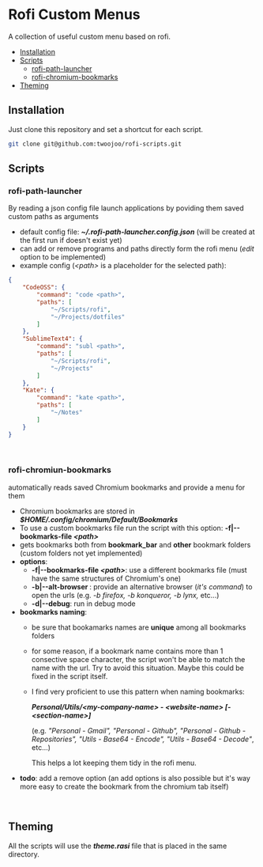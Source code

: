 # Rofi Custom Menus

A collection of useful custom menu based on rofi.

- [Installation](#installation)
- [Scripts](#Scripts)
    - [rofi-path-launcher](#rofi-path-launcher)
    - [rofi-chromium-bookmarks](#rofi-chromiun-bookmarks)
- [Theming](#Theming)

## Installation

Just clone this repository and set a shortcut for each script.

```bash
git clone git@github.com:twoojoo/rofi-scripts.git
```

## Scripts

### rofi-path-launcher
By reading a json config file launch applications by poviding them saved custom paths as arguments

- default config file: ***~/.rofi-path-launcher.config.json*** (will be created at the first run if doesn't exist yet)
- can add or remove programs and paths directly form the rofi menu (*edit* option to be implemented)
- example config (*&lt;path&gt;* is a placeholder for the selected path): 
```json
{
    "CodeOSS": {
        "command": "code <path>",
        "paths": [
            "~/Scripts/rofi",
            "~/Projects/dotfiles"
        ]
    },
    "SublimeText4": {
        "command": "subl <path>",
        "paths": [
            "~/Scripts/rofi",
            "~/Projects"
        ]
    },
    "Kate": {
        "command": "kate <path>",
        "paths": [
            "~/Notes"
        ]
    }
}
```
<br>

### rofi-chromiun-bookmarks 

automatically reads saved Chromium bookmarks and provide a menu for them

- Chromium bookmarks are stored in ***$HOME/.config/chromium/Default/Bookmarks***
- To use a custom bookmarks file run the script with this option: **-f|--bookmarks-file *&lt;path&gt;***
- gets bookmarks both from **bookmark_bar** and **other** bookmark folders (custom folders not yet implemented)
- **options**:
    - **-f|--bookmarks-file *&lt;path&gt;***: use a different bookmarks file (must have the same structures of Chromium's one)
    - **-b|--alt-browser *<browser>***: provide an alternative browser (*it's command*) to open the urls (e.g. *-b firefox, -b konqueror, -b lynx,* etc...)
    - **-d|--debug**: run in debug mode
- **bookmarks naming**:
	- be sure that bookamarks names are **unique** among all bookmarks folders
	- for some reason, if a bookmark name contains more than 1 consective space character, the script won't be able to match the name with the url. Try to avoid this situation. Maybe this could be fixed in the script itself.
	- I find very proficient to use this pattern when naming bookmarks:
	
		***Personal/Utils/&lt;my-company-name&gt; - &lt;website-name&gt; [- &lt;section-name&gt;]***

		(e.g. *"Personal - Gmail", "Personal - Github", "Personal - Github - Repositories", "Utils - Base64 - Encode", "Utils - Base64 - Decode"*, etc...)

		This helps a lot keeping them tidy in the rofi menu.
- **todo**: add a remove option (an add options is also possible but it's way more easy to create the bookmark from the chromium tab itself)
<br>

## Theming

All the scripts will use the ***theme.rasi*** file that is placed in the same directory.
